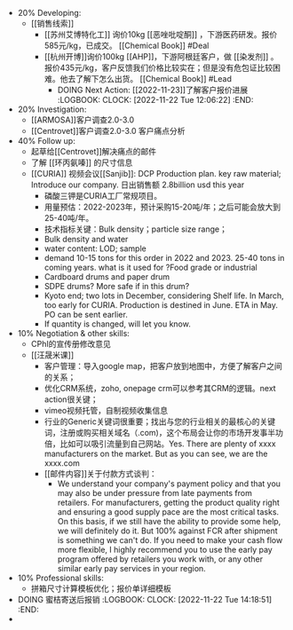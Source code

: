- 20% Developing:
	- [[销售线索]]
		- [[苏州艾博特化工]] 询价10kg [[恶唑吡啶酮]] ，下游医药研发。报价585元/kg，已成交。 [[Chemical Book]] #Deal
		- [[杭州开博]]询价100kg [[AHP]]，下游阿根廷客户，做 [[染发剂]] 。报价435元/kg，客户反馈我们价格比较实在；但是没有危包证比较困难。他去了解下怎么出货。 [[Chemical Book]] #Lead
			- DOING Next Action: [[2022-11-23]]了解客户报价进展
			  :LOGBOOK:
			  CLOCK: [2022-11-22 Tue 12:06:22]
			  :END:
- 20% Investigation:
	- [[ARMOSA]]客户调查2.0-3.0
	- [[Centrovet]]客户调查2.0-3.0 客户痛点分析
- 40% Follow up:
	- 起草给[[Centrovet]]解决痛点的邮件
	- 了解 [[环丙氨嗪]] 的尺寸信息
	- [[CURIA]] 视频会议[[Sanjib]]: DCP Production plan. key raw material; Introduce our company. 日出销售额 2.8billion usd this year
		- 磷酸三钾是CURIA工厂常规项目。
		- 用量预估：2022-2023年，预计采购15-20吨/年；之后可能会放大到25-40吨/年。
		- 技术指标关键：Bulk density；particle size range；
		- Bulk density and water
		- water content: LOD; sample
		- demand 10-15 tons for this order in 2022 and 2023. 25-40 tons in coming years. what is it used for ?Food grade or industrial
		- Cardboard drums and paper drum
		- SDPE drums? More safe if in this drum?
		- Kyoto end; two lots in December, considering Shelf life. In March, too early for CURIA. Production is destined in June. ETA in May. PO can be sent earlier.
		- If quantity is changed, will let you know.
- 10% Negotiation & other skills:
	- CPhI的宣传册修改意见
	- [[汪晟米课]]
		- 客户管理：导入google map，把客户放到地图中，方便了解客户之间的关系；
		- 优化CRM系统，zoho, onepage crm可以参考其CRM的逻辑。next action很关键；
		- vimeo视频托管，自制视频收集信息
		- 行业的Generic关键词很重要；找出与您的行业相关的最核心的关键词，注册或购买相关域名（.com)，这个布局会让你的市场开发事半功倍，比如可以吸引流量到自己网站。Yes. There are plenty of xxxx manufacturers on the market. But as you can see, we are the xxxx.com
		- [[邮件内容]]关于付款方式谈判：
			- We understand your company's payment policy and that you may also be under pressure from late payments from retailers. For manufacturers, getting the product quality right and ensuring a good supply pace are the most critical tasks. On this basis, if we still have the ability to provide some help, we will definitely do it. But 100% against FCR after shipment is something we can't do. If you need to make your cash flow more flexible, I highly recommend you to use the early pay program offered by retailers you work with, or any other similar early pay services in your region.
- 10% Professional skills:
	- 拼箱尺寸计算模板优化；报价单详细模板
- DOING 蜜桔寄送后报销
  :LOGBOOK:
  CLOCK: [2022-11-22 Tue 14:18:51]
  :END:
-
